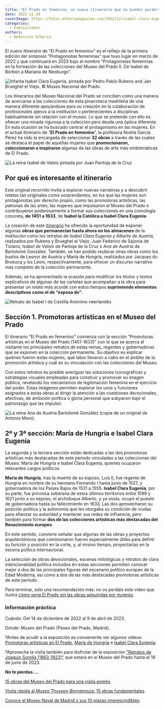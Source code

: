 ```yaml
---
title: "El Prado en femenino, un nuevo itinerario que no puedes perderte"
date: 2022-12-29
coverImage: https://fotos.etheriamagazine.com/2022/12/isabel-clara-eugenia.jpg
categories: 
  - exposiciones
authors: 
  - Redacción Etheria
---
```


El nuevo itinerario de “El Prado en femenino” es el reflejo de la primera edición del 
simposio “Protagonistas femeninas” que tuvo lugar en marzo de 2022 y que continuará en 
2023 bajo el nombre “Protagonistas femeninas en la formación de las colecciones del 
Museo del Prado II. De Isabel de Borbón a Mariana de Neoburgo”. 

![Infanta Isabel Clara Eugenia, pintada por Pedro Pablo Rubens and Jan Brueghel el Viejo. © Museo Nacional del Prado.](https://fotos.etheriamagazine.com/2022/12/isabel-clara-eugenia.jpg "Infanta Isabel Clara Eugenia, pintada por Pedro Pablo Rubens y Jan Brueghel el Viejo. © Museo Nacional del Prado.")

Los itinerarios del Museo Nacional del Prado se conciben como una manera de acercarse a 
las colecciones de esta pinacoteca madrileña de una manera diferente apoyándose para su 
creación en la colaboración de profesionales ajenos a la institución o pertenecientes a 
disciplinas habitualmente sin relación con el museo. Lo que se pretende con ello es 
ofrecer una mirada rigurosa a la colección pero desde una óptica diferente. En esta 
ocasión se ha buscado centrar el protagonismo en las mujeres. En el actual itinerario de 
“**El Prado en femenino**”, la profesora Noelia García Pérez ha sido la encargada de 
seleccionar **32 obras** a través de las cuales se destaca el papel de aquellas mujeres 
que **promocionaron, coleccionaron e inspiraron** algunas de las obras de arte más 
emblemáticas de El Prado. 

![La reina Isabel de Valois pintada por Juan Pantoja de la Cruz](https://fotos.etheriamagazine.com/2022/12/isabel-valois-708x1024.jpg "La reina Isabel de Valois pintada por Juan Pantoja de la Cruz (según modelo de Sofonisba Anguissola). © Museo del Prado")

## Por qué es interesante el itinerario

Este original recorrido invita a explorar nuevas narrativas y a descubrir relatos tan 
originales como sorprendentes, en los que las mujeres son protagonistas por derecho 
propio, como las promotoras artísticas, las patronas de las artes, las mujeres que 
impulsaron el Museo del Prado o contribuyeron poderosamente a formar sus colecciones en 
una cronología concreta, **de 1451 a 1633**, de **Isabel la Católica a Isabel Clara 
Eugenia**. 

La creación de este [itinerario](https://www.museodelprado.es/recurso/el-prado-en-femenino/26c78d35-4d81-4ba0-bff4-ce5d30ad81fc) 
ha ofrecido la oportunidad de exponer algunas **obras que permanecían hasta ahora en los 
almacenes** de la institución como los retratos de _Isabel Clara Eugenia y Alberto de 
Austria_, realizados por Rubens y Brueghel el Viejo; Juan Federico de Sajonia de 
Tiziano; _Isabel de Valois_ de Pantoja de la Cruz o _Ana de Austria_ de Bartolomé 
González. También, se han podido reubicar otras obras como los bustos de Leonor de 
Austria y María de Hungría, realizados por Jacques du Broeucq y los Leoni, 
respectivamente, para ofrecer un discurso narrativo más completo de la colección 
permanente. 

Además, se ha aprovechado la ocasión para modificar los títulos y textos explicativos de 
algunas de las cartelas que acompañan a la obra para presentar un relato más acorde con 
estos tiempos **suprimiendo elementos descriptivos como el de “esposa de”**. 

![Retrato de Isabel I de Castilla Anónimo neerlandés](https://fotos.etheriamagazine.com/2022/12/isabel-i-castilla.jpg "Isabel I de Castilla. Autor: anónimo neerlandés. © Museo Nacional del Prado.")

## Sección 1. Promotoras artísticas en el Museo del Prado

El itinerario "El Prado en femenino" comienza con la sección “Promotoras artísticas en 
el Museo del Prado (1451-1633)” con la que se acerca al visitante los principales 
retratos de estas reinas, regentes y gobernadoras que se exponen en la colección 
permanente. Su objetivo es explicar quiénes fueron estas mujeres, qué labor llevaron a 
cabo en el ámbito de la promoción artística y cuál es su vinculación con las colecciones 
del Museo. 

Con estos retratos es posible averiguar las soluciones iconográficas y estrategias 
visuales empleadas para construir y promover su imagen pública, revelando los mecanismos 
de legitimación femenina en el ejercicio del poder. Estas imágenes permiten explorar los 
usos y funciones asignados a estas obras al dirigir la atención a las cuestiones 
devocionales, afectivas, de ambición política o gloria personal que subyacen bajo el 
patronazgo que las impulsó. 

![La reina Ana de Austria Bartolomé González (copia de un original de Antonio Moro).](https://fotos.etheriamagazine.com/2022/12/ana-de-austria.jpg "La reina Ana de Austria Bartolomé González (copia de un original de Antonio Moro). © Museo Nacional del Prado.")

## 2ª y 3ª sección: María de Hungría e Isabel Clara Eugenia

La segunda y la tercera sección están dedicadas a las dos promotoras artísticas más 
destacadas de este período vinculadas a las colecciones del Museo: María de Hungría e 
Isabel Clara Eugenia, quienes ocuparon relevantes cargos políticos. 

**María de Hungría**, tras la muerte de su esposo, Luis II, fue regente de Hungría en 
nombre de su hermano Fernando I hasta junio de 1527, y gobernadora de los Países Bajos 
de 1531 a 1555. **Isabel Clara Eugenia**, por su parte, fue princesa soberana de estos 
últimos territorios entre 1599 y 1621 junto a su esposo, el archiduque Alberto, y ya 
viuda, ocupó el puesto de gobernadora hasta su fallecimiento en 1633. Las dos 
aprovecharon su posición política y la autonomía que les otorgaba su condición de viudas 
para afianzar su autoridad y mantener sus redes de influencia, pero también para formar 
**dos de las colecciones artísticas más destacadas del Renacimiento europeo**. 

En este sentido, conviene señalar que algunas de las obras y proyectos arquitectónicos 
que comisionaron fueron especialmente útiles para definir su función y posición en la 
corte, y, al mismo tiempo, proyectarlas en la escena política internacional. 

La selección de obras devocionales, escenas mitológicas y retratos de clara 
intencionalidad política incluidos en estas secciones permiten conocer mejor a dos de 
las principales figuras del escenario político europeo de la Edad Moderna, así como a 
dos de las más destacadas promotoras artísticas de este período. 

Para terminar, sólo una recomendación más: no os perdáis este vídeo que ilustra [cómo 
sería El Prado sin las obras adquiridas por 
mujeres](https://www.youtube.com/watch?v=luQZIU-S2c0). 

### Información práctica

Cuándo: Del 14 de diciembre de 2022 al 9 de abril de 2023. 

Dónde: Museo del Prado (Paseo del Prado, Madrid). 

?Antes de acudir a la exposición es conveniente ver algunos vídeos: [Promotoras 
artísticas en El Prado](https://youtu.be/r06qPaVe6XI), [María de 
Hungría](https://youtu.be/XxwTNBBj9OY) e [Isabel Clara 
Eugenia](https://youtu.be/zgBQPAf1LoE). 

?Aprovecha la visita también para disfrutar de la exposición ["Retratos de Joaquín 
Sorolla 
(1863-1923)"](https://www.museodelprado.es/actualidad/exposicion/retratos-de-joaquin-sorolla-1863-1923-en-el-museo/2f9c9749-54a2-b25b-4afb-932e76fdb8cf) 
que estará en el Museo del Prado hasta el 18 de junio de 2023. 

**No te pierdas....** 

[15 obras del Museo del Prado para una visita 
exprés](https://etheriamagazine.com/2019/09/24/15-obras-imprescindibles-en-el-prado/). 

[Visita rápida al Museo Thyssen-Bornemisza: 15 obras 
fundamentales](https://etheriamagazine.com/2022/10/14/visita-rapida-museo-thyssen/). 

[Conoce el Museo Naval de Madrid y sus 10 piezas 
imprescindibles](https://etheriamagazine.com/2021/04/30/que-ver-en-museo-naval-de-madrid/).
